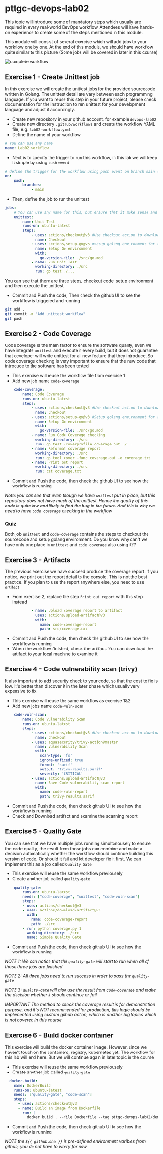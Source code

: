 # pttgc-devops-lab02
This topic will introduce some of mandatory steps which usually are required in every real-world DevOps workflow. Attendees will have hands-on experience to create some of the steps mentioned in this module.

This module will consist of several exercise which will add jobs to your workflow one by one. At the end of this module, we should have workflow quite similar to this picture (Some jobs will be covered in later in this course)

![complete workflow](./assets/workflow.PNG)

## Exercise 1 - Create Unittest job
In this exercise we will create the unittest jobs for the provided sourcecode written in Golang. The unittest detail are vary between each programming language. If you want to reuse this step in your future project, please check documentation for the instruction to run unittest for your development language and adjust it accordingly.

- Create new repository in your github account, for example `devops-lab02`
- Create new directory `.github/workflows` and create the workflow YAML file, e.g. `lab02-workflow.yaml`
- Define the name of your workflow
```yaml
# You can use any name
name: Lab02 workflow
```

- Next is to specify the trigger to run this workflow, in this lab we will keep it simple by using `push` event
```yaml
# define the trigger for the workflow using push event on branch main (or other branch if you plan to use other branch than main)
on:
    push:
        branches:
            - main
```

- Then, define the job to run the unittest
```yaml
jobs:
    # You can use any name for this, but ensure that it make sense and easy to understand
    unittest: 
        name: Unit Test
        runs-on: ubuntu-latest
        steps:
            - uses: actions/checkout@v3 #Use checkout action to download the source code to run unittest
              name: Checkout
            - uses: actions/setup-go@v3 #Setup golang environment for runnint unittest
              name: Setup Go environment
              with:
                go-version-file: ./src/go.mod
            - name: Run Unit Test
              working-directory: ./src
              run: go test ./...
```

You can see that there are three steps, checkout code, setup environment and then execute the unittest

- Commit and Push the code, Then check the github UI to see the workflow is triggered and running
```sh
git add .
git commit -m "Add unittest workflow"
git push
```


## Exercise 2 - Code Coverage
Code coverage is the main factor to ensure the software quality, even we have integrate `unittest` and execute it every build, but it does not guarantee that developer will write unittest for all new feature that they introduce. So code coverage checking is very important to ensure that the new code that introduce to the software has been tested

- This exercise will reuse the workflow file from exercise 1
- Add new job name `code-coverage`
```yaml
    code-coverage:
        name: Code Coverage
        runs-on: ubuntu-latest
        steps:
            - uses: actions/checkout@v3 #Use checkout action to download the source code to run unittest
              name: Checkout
            - uses: actions/setup-go@v3 #Setup golang environment for runnint unittest
              name: Setup Go environment
              with:
                go-version-file: ./src/go.mod
            - name: Run Code Coverage checking
              working-directory: ./src
              run: go test -coverprofile coverage.out ./...
            - name: Reformat coverage report
              working-directory: ./src
              run: go tool cover -func coverage.out -o coverage.txt
            - name: Print out report
              working-directory: ./src
              run: cat coverage.txt
```

- Commit and Push the code, then check the github UI to see how the workflow is running

*Note: you can see that even though we have `unittest` put in place, but this repository does not have much of the unittest. Hence the quality of this code is quite low and likely to find the bug in the future. And this is why we need to have `code coverage` checking in the workflow*

### Quiz
Both job `unittest` and `code-coverage` contains the steps to checkout the sourcecode and setup golang environment. Do you know why can't we have only one place in `unittest` and `code coverage` also using it??

## Exercise 3 - Artifacts
The previous exercise we have succeed produce the coverage report. If you notice, we print out the report detail to the console. This is not the best practice. If you plan to use the report anywhere else, you need to use artifact

- From exercise 2, replace the step `Print out report` with this step instead
```yaml
            - name: Upload coverage report to artifact
              uses: actions/upload-artifact@v3
              with:
                name: code-coverage-report
                path: src/coverage.txt
```

- Commit and Push the code, then check the github UI to see how the workflow is running
- When the workflow finished, check the artifact. You can download the artifact to your local machine to examine it.

## Exercise 4 - Code vulnerability scan (trivy)
It also important to add security check to your code, so that the cost to fix is low. It's better than discover it in the later phase which usually very expensive to fix

- This exercise will reuse the same workflow as exercise 1&2
- Add new jobs name `code-vuln-scan`
```yaml
    code-vuln-scan:
        name: Code Vulnerability Scan
        runs-on: ubuntu-latest
        steps:
            - uses: actions/checkout@v3 #Use checkout action to download the source code to run unittest
              name: Checkout
            - uses: aquasecurity/trivy-action@master
              name: Vulnerability Scan
              with:
                scan-type: 'fs'
                ignore-unfixed: true
                format: 'sarif'
                output: 'trivy-results.sarif'
                severity: 'CRITICAL'
            - uses: actions/upload-artifact@v3
              name: Save Code vulnerability scan report
              with:
                name: code-vuln-report
                path: trivy-results.sarif
```
- Commit and Push the code, then check github UI to see how the workflow is running
- Check and Download artifact and examine the scanning report

## Exercise 5 - Quality Gate
You can see that we have multiple jobs running simultanousely to ensure the code quality, the result from those jobs can combine and make a decision automatically whether the workflow should continue building this version of code. Or should it fail and let developer fix it first. We can implement this as a job called `Quality Gate`

- This exercise will reuse the same workflow previousely
- Create another job called `quality-gate`
```yaml
    quality-gate:
        runs-on: ubuntu-latest
        needs: ["code-coverage", "unittest", "code-vuln-scan"]
        steps:
        - uses: actions/checkout@v3
        - uses: actions/download-artifact@v3
          with:
            name: code-coverage-report
            path: ./src
        - run: python coverage.py 1
          working-directory: ./src
          name: Simple Quality Gate
```

- Commit and Push the code, then check github UI to see how the workflow is running

*NOTE 1: We can notice that the `quality-gate` will start to run when all of those three jobs are finished*

*NOTE 2: All three jobs need to run success in order to pass the `quality-gate`*

*NOTE 3: `quality-gate` will also use the result from `code-coverage` and make the decision whether it should continue or fail*

*IMPORTANT The method to check the coverage result is for demonstration purpose, and it's NOT recommended for production, this logic should be implemented using custom github action, which is another big topics which is not covered in this course*

## Exercise 6 - Build docker container
This exercise will build the docker container image. However, since we haven't touch on the containers, registry, kubernetes yet. The workflow for this lab will end here. But we will continue again in later topic in the course

- This exercise will reuse the same workflow previousely
- Create another job called `quality-gate`
```yaml
  docker-build:
    name: DockerBuild
    runs-on: ubuntu-latest
    needs: ["quality-gate", "code-scan"]
    steps:
      - uses: actions/checkout@v3
      - name: Build an image from Dockerfile
        run: |
          docker build . --file Dockerfile --tag pttgc-devops-lab02/demo:${{ github.sha }}
```
- Commit and Push the code, then check github UI to see how the workflow is running

*NOTE the `${{ github.sha }}` is pre-defined environment varibles from github, you do not have to worry for now*
